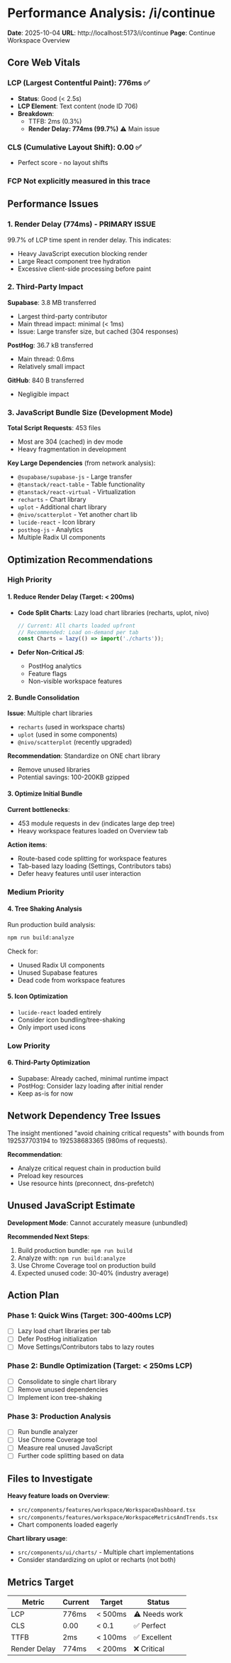 # Performance Analysis: /i/continue

**Date**: 2025-10-04
**URL**: http://localhost:5173/i/continue
**Page**: Continue Workspace Overview

## Core Web Vitals

### LCP (Largest Contentful Paint): 776ms ✅
- **Status**: Good (< 2.5s)
- **LCP Element**: Text content (node ID 706)
- **Breakdown**:
  - TTFB: 2ms (0.3%)
  - **Render Delay: 774ms (99.7%)** ⚠️ Main issue

### CLS (Cumulative Layout Shift): 0.00 ✅
- Perfect score - no layout shifts

### FCP Not explicitly measured in this trace

## Performance Issues

### 1. Render Delay (774ms) - PRIMARY ISSUE
99.7% of LCP time spent in render delay. This indicates:
- Heavy JavaScript execution blocking render
- Large React component tree hydration
- Excessive client-side processing before paint

### 2. Third-Party Impact
**Supabase**: 3.8 MB transferred
- Largest third-party contributor
- Main thread impact: minimal (< 1ms)
- Issue: Large transfer size, but cached (304 responses)

**PostHog**: 36.7 kB transferred
- Main thread: 0.6ms
- Relatively small impact

**GitHub**: 840 B transferred
- Negligible impact

### 3. JavaScript Bundle Size (Development Mode)

**Total Script Requests**: 453 files
- Most are 304 (cached) in dev mode
- Heavy fragmentation in development

**Key Large Dependencies** (from network analysis):
- `@supabase/supabase-js` - Large transfer
- `@tanstack/react-table` - Table functionality
- `@tanstack/react-virtual` - Virtualization
- `recharts` - Chart library
- `uplot` - Additional chart library
- `@nivo/scatterplot` - Yet another chart lib
- `lucide-react` - Icon library
- `posthog-js` - Analytics
- Multiple Radix UI components

## Optimization Recommendations

### High Priority

#### 1. Reduce Render Delay (Target: < 200ms)
- **Code Split Charts**: Lazy load chart libraries (recharts, uplot, nivo)
  ```typescript
  // Current: All charts loaded upfront
  // Recommended: Load on-demand per tab
  const Charts = lazy(() => import('./charts'));
  ```

- **Defer Non-Critical JS**:
  - PostHog analytics
  - Feature flags
  - Non-visible workspace features

#### 2. Bundle Consolidation
**Issue**: Multiple chart libraries
- `recharts` (used in workspace charts)
- `uplot` (used in some components)
- `@nivo/scatterplot` (recently upgraded)

**Recommendation**: Standardize on ONE chart library
- Remove unused libraries
- Potential savings: 100-200KB gzipped

#### 3. Optimize Initial Bundle
**Current bottlenecks**:
- 453 module requests in dev (indicates large dep tree)
- Heavy workspace features loaded on Overview tab

**Action items**:
- Route-based code splitting for workspace features
- Tab-based lazy loading (Settings, Contributors tabs)
- Defer heavy features until user interaction

### Medium Priority

#### 4. Tree Shaking Analysis
Run production build analysis:
```bash
npm run build:analyze
```
Check for:
- Unused Radix UI components
- Unused Supabase features
- Dead code from workspace features

#### 5. Icon Optimization
- `lucide-react` loaded entirely
- Consider icon bundling/tree-shaking
- Only import used icons

### Low Priority

#### 6. Third-Party Optimization
- Supabase: Already cached, minimal runtime impact
- PostHog: Consider lazy loading after initial render
- Keep as-is for now

## Network Dependency Tree Issues

The insight mentioned "avoid chaining critical requests" with bounds from 192537703194 to 192538683365 (980ms of requests).

**Recommendation**:
- Analyze critical request chain in production build
- Preload key resources
- Use resource hints (preconnect, dns-prefetch)

## Unused JavaScript Estimate

**Development Mode**: Cannot accurately measure (unbundled)

**Recommended Next Steps**:
1. Build production bundle: `npm run build`
2. Analyze with: `npm run build:analyze`
3. Use Chrome Coverage tool on production build
4. Expected unused code: 30-40% (industry average)

## Action Plan

### Phase 1: Quick Wins (Target: 300-400ms LCP)
- [ ] Lazy load chart libraries per tab
- [ ] Defer PostHog initialization
- [ ] Move Settings/Contributors tabs to lazy routes

### Phase 2: Bundle Optimization (Target: < 250ms LCP)
- [ ] Consolidate to single chart library
- [ ] Remove unused dependencies
- [ ] Implement icon tree-shaking

### Phase 3: Production Analysis
- [ ] Run bundle analyzer
- [ ] Use Chrome Coverage tool
- [ ] Measure real unused JavaScript
- [ ] Further code splitting based on data

## Files to Investigate

**Heavy feature loads on Overview**:
- `src/components/features/workspace/WorkspaceDashboard.tsx`
- `src/components/features/workspace/WorkspaceMetricsAndTrends.tsx`
- Chart components loaded eagerly

**Chart library usage**:
- `src/components/ui/charts/` - Multiple chart implementations
- Consider standardizing on uplot or recharts (not both)

## Metrics Target

| Metric | Current | Target | Status |
|--------|---------|--------|--------|
| LCP | 776ms | < 500ms | ⚠️ Needs work |
| CLS | 0.00 | < 0.1 | ✅ Perfect |
| TTFB | 2ms | < 100ms | ✅ Excellent |
| Render Delay | 774ms | < 200ms | ❌ Critical |
